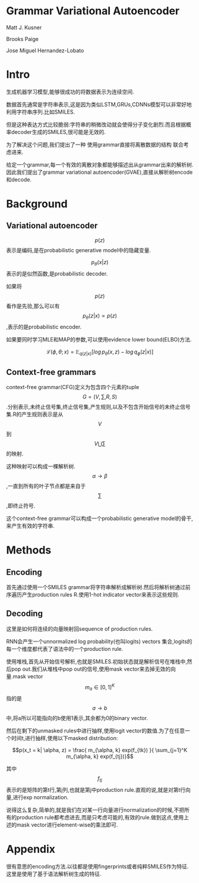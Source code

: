 # Grammar Variational Autoencoder

Matt J. Kusner

Brooks Paige

Jose Miguel Hernandez-Lobato

# Intro

生成机器学习模型,能够很成功的将数据表示为连续空间.

数据首先通常是字符串表示,这是因为类似LSTM,GRUs,CDNNs模型可以非常好地利用字符串序列.比如SMILES.

但是这种表达方式比较脆弱:字符串的稍微改动就会使得分子变化剧烈.而且根据概率decoder生成的SMILES,很可能是无效的.

为了解决这个问题,我们提出了一种 使用grammar直接将离散数据的结构 联合考虑进来.

给定一个grammar,每一个有效的离散对象都能够描述出从grammar出来的解析树.因此我们提出了grammar variational autoencoder(GVAE),直接从解析树encode和decode.

# Background

## Variational autoencoder

$$p(z)$$表示是编码,是在probabilistic generative model中的隐藏变量.

$$p_\theta(x|z)$$表示的是似然函数,是probabilistic decoder.

如果将$$p(z)$$看作是先验,那么可以有$$p_\theta (z|x) \propto p(z)$$,表示的是probabilistic encoder.

如果要同时学习MLE和MAP的参数,可以使用evidence lower bound(ELBO)方法.

$$\mathcal{L}(\phi, \theta; x) = \mathbb{E} _{q(z|x)} [log \, p_\theta(x,z) - log \,  q_\phi (z|x)] $$

## Context-free grammars

context-free grammar(CFG)定义为包含四个元素的tuple $$G=(V,\sum,R,S)$$.分别表示,未终止信号集,终止信号集,产生规则,以及不包含开始信号的未终止信号集.R的产生规则表示是从$$V$$到$$V \bigcup \sum$$的映射.

这种映射可以构成一棵解析树. $$\alpha \to \beta$$,一直到所有的叶子节点都是来自于$$\sum$$,即终止符号.

这个context-free grammar可以构成一个probabilistic generative model的骨干,来产生有效的字符串.

# Methods

## Encoding

首先通过使用一个SMILES grammar将字符串解析成解析树.然后将解析树通过前序遍历产生production rules R.使用1-hot indicator vector来表示这些规则.

## Decoding

这里是如何将连续的向量映射回sequence of production rules.

RNN会产生一个unnormalized log probability(也叫logits) vectors 集合,logits的每一个维度都代表了语法中的一个production rule.

使用堆栈,首先从开始信号解析,也就是SMILES.初始状态就是解析信号在堆栈中,然后pop out.我们从堆栈中pop out的信号,使用mask vector来去掉无效的向量.mask vector $$m_a \in [0,1]^K$$ 指的是$$a \to b$$ 中,将a所以可能指向的b使用1表示,其余都为0的binary vector.

然后在剩下的unmasked rules中进行抽样,使用logit vector的数值.为了在任意一个时间t,进行抽样,使用以下masked distribution:

$$p(x_t = k| \alpha, z) = \frac{ m_{\alpha, k} exp(f_{tk}) }{ \sum_{j=1}^K  m_{\alpha, k} exp(f_{tj})}$$

其中$$f_{tj}$$表示的是矩阵的第t行,第j列,也就是第j中production rule.直观的说,就是对第t行向量,进行exp normalization.

说得这么复杂,简单的,就是我们在对某一行向量进行normalization的时候,不把所有的production rule都考虑进去,而是只考虑可能的,有效的rule.做到这点,使用上述的mask vector进行element-wise的乘法即可.


# Appendix

很有意思的encoding方法.以往都是使用fingerprints或者纯粹SMILES作为特征.这里是使用了基于语法解析树生成的特征.